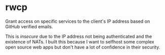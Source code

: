 # rwcp

Grant access on specific services to the client's IP address based on GitHub verified emails.

This is *insecure* due to the IP address not being authenticated and the existence of NATs. I built this
because I want to selfhost some complex open source web apps but don't have a lot of confidence in
their security.
